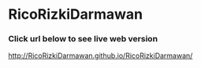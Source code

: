 # RicoRizkiDarmawan

### Click url below to see live web version
http://RicoRizkiDarmawan.github.io/RicoRizkiDarmawan/

